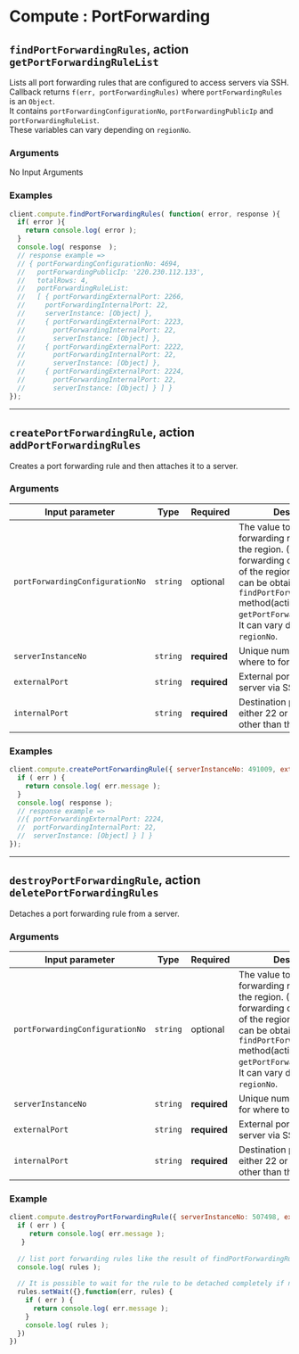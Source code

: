 # Compute : PortForwarding  

## `findPortForwardingRules`, action `getPortForwardingRuleList` 
Lists all port forwarding rules that are configured to access servers via SSH.  
Callback returns `f(err, portForwardingRules)` where `portForwardingRules` is an `Object`.  
It contains `portForwardingConfigurationNo`, `portForwardingPublicIp` and `portForwardingRuleList`.  
These variables can vary depending on `regionNo`. 

### Arguments  
 No Input Arguments
 
### Examples  
```javascript
client.compute.findPortForwardingRules( function( error, response ){
  if( error ){
    return console.log( error );
  }
  console.log( response  );
  // response example =>
  // { portForwardingConfigurationNo: 4694,
  //   portForwardingPublicIp: '220.230.112.133',
  //   totalRows: 4,
  //   portForwardingRuleList:
  //   [ { portForwardingExternalPort: 2266,
  //     portForwardingInternalPort: 22,
  //     serverInstance: [Object] },
  //     { portForwardingExternalPort: 2223,
  //       portForwardingInternalPort: 22,
  //       serverInstance: [Object] },
  //     { portForwardingExternalPort: 2222,
  //       portForwardingInternalPort: 22,
  //       serverInstance: [Object] },
  //     { portForwardingExternalPort: 2224,
  //       portForwardingInternalPort: 22,
  //       serverInstance: [Object] } ] }
});
```

---

## `createPortForwardingRule`, action `addPortForwardingRules` 
Creates a port forwarding rule and then attaches it to a server.

### Arguments  

| Input parameter                  | Type       | Required     | Description |
|----------------------------------|------------|--------------|-------------|
| `portForwardingConfigurationNo`  | `string`   | optional     | The value to create port forwarding rule based on the region. (Default: the port forwarding config number of the region you chose )   It can be obtained from `findPortForwardingRules` method(action `getPortForwardingRuleList`). It can vary depending on `regionNo`.  |             
| `serverInstanceNo`               | `string`   | **required** | Unique number of a server where to forward.  |  
| `externalPort`                   | `string`   | **required** | External port to access the server via SSH. |  
| `internalPort`                   | `string`   | **required** | Destination port. Choose either 22 or 3389. Values other than these are invalid. |  
 
### Examples  
```javascript
client.compute.createPortForwardingRule({ serverInstanceNo: 491009, externalPort: 52273, internalPort: 3389 }, function (err, response) {
  if ( err ) {
    return console.log( err.message );
  }
  console.log( response );
  // response example =>
  //{ portForwardingExternalPort: 2224,
  //  portForwardingInternalPort: 22,
  //  serverInstance: [Object] } ] }
});
```

---

## `destroyPortForwardingRule`, action `deletePortForwardingRules` 
Detaches a port forwarding rule from a server.

### Arguments  

| Input parameter                  | Type       | Required     | Description |
|----------------------------------|------------|--------------|-------------|
| `portForwardingConfigurationNo`  | `string`   | optional     | The value to create port forwarding rule based on the region. (Default: the port forwarding config number of the region you chose )  It can be obtained from `findPortForwardingRules` method(action `getPortForwardingRuleList`). It can vary depending on `regionNo`.  |             
| `serverInstanceNo`               | `string`   | **required** | Unique number of a server for where to forward.  |  
| `externalPort`                   | `string`   | **required** | External port to access the server via SSH. |  
| `internalPort`                   | `string`   | **required** | Destination port. Choose either 22 or 3389. Values other than these are invalid. |  

### Example
```javascript
client.compute.destroyPortForwardingRule({ serverInstanceNo: 507498, externalPort: 52273, internalPort: 22 }, function( err, rules ) {
  if ( err ) {
     return console.log( err.message );
   }
  
  // list port forwarding rules like the result of findPortForwardingRules method.
  console.log( rules );
  
  // It is possible to wait for the rule to be detached completely if needed.
  rules.setWait({},function(err, rules) {
    if ( err ) {
      return console.log( err.message );
    }
    console.log( rules );
  })
})
```

